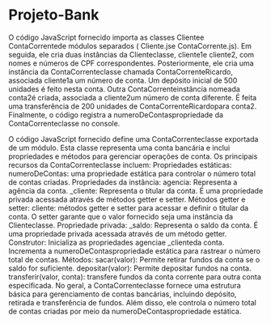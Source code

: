 ﻿# Projeto-Bank
 
O código JavaScript fornecido importa as classes Clientee ContaCorrentede módulos separados ( Cliente.jse ContaCorrente.js). Em seguida, ele cria duas instâncias da Clienteclasse, cliente1e cliente2, com nomes e números de CPF correspondentes.
Posteriormente, ele cria uma instância da ContaCorrenteclasse chamada ContaCorrenteRicardo, associada cliente1a um número de conta. Um depósito inicial de 500 unidades é feito nesta conta. Outra ContaCorrenteinstância nomeada conta2é criada, associada a cliente2um número de conta diferente. É feita uma transferência de 200 unidades de ContaCorrenteRicardopara conta2. Finalmente, o código registra a numeroDeContaspropriedade da ContaCorrenteclasse no console.

O código JavaScript fornecido define uma ContaCorrenteclasse exportada de um módulo. Esta classe representa uma conta bancária e inclui propriedades e métodos para gerenciar operações de conta.
Os principais recursos da ContaCorrenteclasse incluem:
Propriedades estáticas:
numeroDeContas: uma propriedade estática para controlar o número total de contas criadas.
Propriedades da instância:
agencia: Representa a agência da conta.
_cliente: Representa o titular da conta. É uma propriedade privada acessada através de métodos getter e setter.
Métodos getter e setter:
cliente: métodos getter e setter para acessar e definir o titular da conta. O setter garante que o valor fornecido seja uma instância da Clienteclasse.
Propriedade privada:
_saldo: Representa o saldo da conta. É uma propriedade privada acessada através de um método getter.
Construtor:
Inicializa as propriedades agenciae _clienteda conta. Incrementa a numeroDeContaspropriedade estática para rastrear o número total de contas.
Métodos:
sacar(valor): Permite retirar fundos da conta se o saldo for suficiente.
depositar(valor): Permite depositar fundos na conta.
transferir(valor, conta): transfere fundos da conta corrente para outra conta especificada.
No geral, a ContaCorrenteclasse fornece uma estrutura básica para gerenciamento de contas bancárias, incluindo depósito, retirada e transferência de fundos. Além disso, ele controla o número total de contas criadas por meio da numeroDeContaspropriedade estática.
